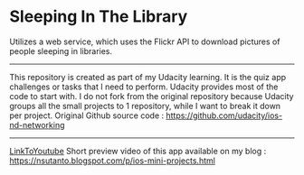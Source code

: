 # Sleeping In The Library

Utilizes a web service, which uses the Flickr API to download pictures of people sleeping in libraries.

*****
This repository is created as part of my Udacity learning. It is the quiz app challenges or tasks that I need to perform. Udacity provides most of the code to start with. I do not fork from the original repository because Udacity groups all the small projects to 1 repository, while I want to break it down per project.
Original Github source code : https://github.com/udacity/ios-nd-networking
*****
[LinkToYoutube](https://youtu.be/9KZLhmlFvyk)
Short preview video of this app available on my blog : https://nsutanto.blogspot.com/p/ios-mini-projects.html
